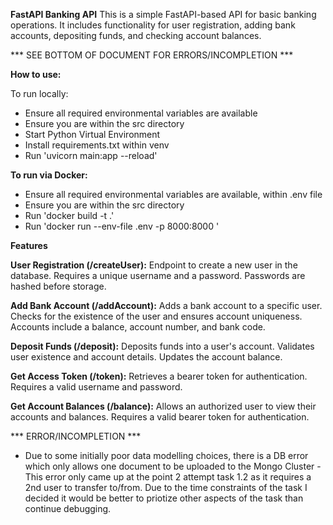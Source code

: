 **FastAPI Banking API**
This is a simple FastAPI-based API for basic banking operations. 
It includes functionality for user registration, adding bank accounts, depositing funds, and checking account balances.

*** SEE BOTTOM OF DOCUMENT FOR ERRORS/INCOMPLETION ***

**How to use:**

To run locally: 
  
- Ensure all required environmental variables are available 
- Ensure you are within the src directory
- Start Python Virtual Environment 
- Install requirements.txt within venv
- Run 'uvicorn main:app --reload'

**To run via Docker:**

- Ensure all required environmental variables are available, within .env file
- Ensure you are within the src directory
- Run 'docker build -t <insertname> .' 
- Run 'docker run --env-file .env -p 8000:8000 <insertname>' 

**Features**

**User Registration (/createUser):**
Endpoint to create a new user in the database.
Requires a unique username and a password.
Passwords are hashed before storage.

**Add Bank Account (/addAccount):**
Adds a bank account to a specific user.
Checks for the existence of the user and ensures account uniqueness.
Accounts include a balance, account number, and bank code.

**Deposit Funds (/deposit):**
Deposits funds into a user's account.
Validates user existence and account details.
Updates the account balance.

**Get Access Token (/token):**
Retrieves a bearer token for authentication.
Requires a valid username and password.

**Get Account Balances (/balance):**
Allows an authorized user to view their accounts and balances.
Requires a valid bearer token for authentication.

*** ERROR/INCOMPLETION ***

- Due to some initially poor data modelling choices, there is a DB error which only allows one document to be uploaded to the Mongo Cluster - This error only came up at the point 2 attempt task 1.2 as it requires a 2nd user to transfer to/from. Due to the time constraints of the task I decided it would be better to priotize other aspects of the task than continue debugging.

